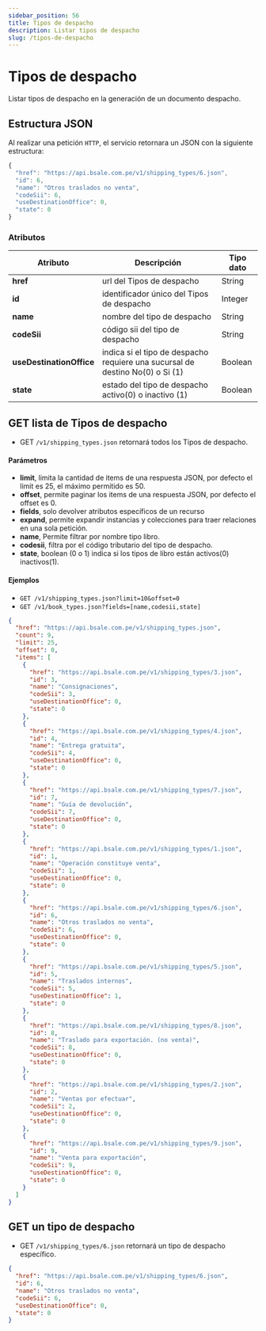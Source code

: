 ```yaml
---
sidebar_position: 56
title: Tipos de despacho
description: Listar tipos de despacho
slug: /tipos-de-despacho
---
```

# Tipos de despacho
Listar tipos de despacho en la generación de un documento despacho.

## Estructura JSON

Al realizar una petición `HTTP`, el servicio retornara un JSON con la siguiente estructura:

```js title="Response /shipping_types/6.json"
{
  "href": "https://api.bsale.com.pe/v1/shipping_types/6.json",
  "id": 6,
  "name": "Otros traslados no venta",
  "codeSii": 6,
  "useDestinationOffice": 0,
  "state": 0
}
```

### Atributos
| Atributo      | Descripción | Tipo dato |
| ----------- | ----------- | ----------- |
| **href**      | url del Tipos de despacho     | String       |
| **id**   | identificador único del Tipos de despacho   | Integer |
| **name**   | nombre del tipo de despacho | String |
| **codeSii**   | código sii del tipo de despacho | String |
| **useDestinationOffice**   | indica si el tipo de despacho requiere una sucursal de destino No(0) o Si (1) | Boolean |
| **state**   | estado del tipo de despacho activo(0) o inactivo (1) | Boolean |

## GET lista de Tipos de despacho
- GET `/v1/shipping_types.json` retornará todos los Tipos de despacho.

#### Parámetros
- **limit**, limita la cantidad de items de una respuesta JSON, por defecto el limit es 25, el máximo permitido es 50.
- **offset**, permite paginar los items de una respuesta JSON, por defecto el offset es 0.
- **fields**, solo devolver atributos específicos de un recurso
- **expand**, permite expandir instancias y colecciones para traer relaciones en una sola petición.
- **name**, Permite filtrar por nombre tipo libro.
- **codesii**, filtra por el código tributario del tipo de despacho.
- **state**, boolean (0 o 1) indica si los tipos de libro están activos(0) inactivos(1).
  
#### Ejemplos
- `GET /v1/shipping_types.json?limit=10&offset=0`
- `GET /v1/book_types.json?fields=[name,codesii,state]`

```json title="Response /shipping_types.json "
{
  "href": "https://api.bsale.com.pe/v1/shipping_types.json",
  "count": 9,
  "limit": 25,
  "offset": 0,
  "items": [
    {
      "href": "https://api.bsale.com.pe/v1/shipping_types/3.json",
      "id": 3,
      "name": "Consignaciones",
      "codeSii": 3,
      "useDestinationOffice": 0,
      "state": 0
    },
    {
      "href": "https://api.bsale.com.pe/v1/shipping_types/4.json",
      "id": 4,
      "name": "Entrega gratuita",
      "codeSii": 4,
      "useDestinationOffice": 0,
      "state": 0
    },
    {
      "href": "https://api.bsale.com.pe/v1/shipping_types/7.json",
      "id": 7,
      "name": "Guía de devolución",
      "codeSii": 7,
      "useDestinationOffice": 0,
      "state": 0
    },
    {
      "href": "https://api.bsale.com.pe/v1/shipping_types/1.json",
      "id": 1,
      "name": "Operación constituye venta",
      "codeSii": 1,
      "useDestinationOffice": 0,
      "state": 0
    },
    {
      "href": "https://api.bsale.com.pe/v1/shipping_types/6.json",
      "id": 6,
      "name": "Otros traslados no venta",
      "codeSii": 6,
      "useDestinationOffice": 0,
      "state": 0
    },
    {
      "href": "https://api.bsale.com.pe/v1/shipping_types/5.json",
      "id": 5,
      "name": "Traslados internos",
      "codeSii": 5,
      "useDestinationOffice": 1,
      "state": 0
    },
    {
      "href": "https://api.bsale.com.pe/v1/shipping_types/8.json",
      "id": 8,
      "name": "Traslado para exportación. (no venta)",
      "codeSii": 8,
      "useDestinationOffice": 0,
      "state": 0
    },
    {
      "href": "https://api.bsale.com.pe/v1/shipping_types/2.json",
      "id": 2,
      "name": "Ventas por efectuar",
      "codeSii": 2,
      "useDestinationOffice": 0,
      "state": 0
    },
    {
      "href": "https://api.bsale.com.pe/v1/shipping_types/9.json",
      "id": 9,
      "name": "Venta para exportación",
      "codeSii": 9,
      "useDestinationOffice": 0,
      "state": 0
    }
  ]
}
```
## GET un tipo de despacho
- GET `/v1/shipping_types/6.json` retornará un tipo de despacho específico.

```json title="Response /shipping_types/6.json"
{
  "href": "https://api.bsale.com.pe/v1/shipping_types/6.json",
  "id": 6,
  "name": "Otros traslados no venta",
  "codeSii": 6,
  "useDestinationOffice": 0,
  "state": 0
}
```